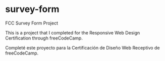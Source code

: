 # survey-form
FCC Survey Form Project

This is a project that I completed for the Responsive Web Design Certification through freeCodeCamp.

Completé este proyecto para la Certificación de Diseño Web Receptivo de freeCodeCamp.
